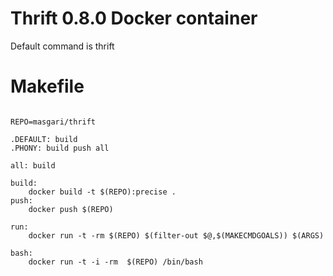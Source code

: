 Thrift 0.8.0 Docker container
=============================
Default command is thrift


Makefile
======================

```make

REPO=masgari/thrift

.DEFAULT: build
.PHONY: build push all

all: build

build:
	docker build -t $(REPO):precise .
push:
	docker push $(REPO)

run:
	docker run -t -rm $(REPO) $(filter-out $@,$(MAKECMDGOALS)) $(ARGS)

bash:
	docker run -t -i -rm  $(REPO) /bin/bash

```
